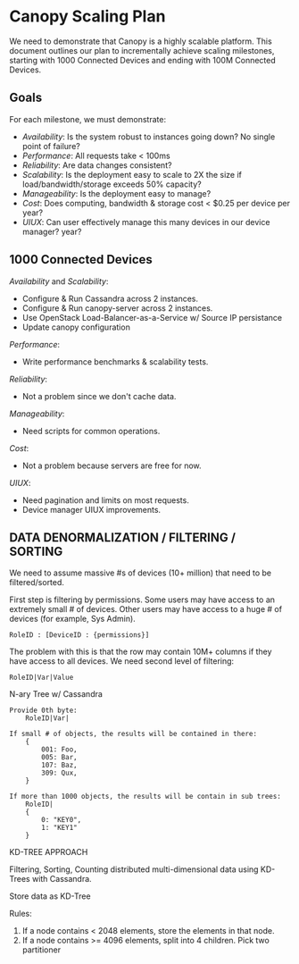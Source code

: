 Canopy Scaling Plan
===============================================================================

We need to demonstrate that Canopy is a highly scalable platform.  This
document outlines our plan to incrementally achieve scaling milestones,
starting with 1000 Connected Devices and ending with 100M Connected Devices.


Goals
-------------------------------------------------------------------------------
For each milestone, we must demonstrate:

 - *Availability*: Is the system robust to instances going down?  No single point of failure?
 - *Performance*: All requests take < 100ms
 - *Reliability*: Are data changes consistent?
 - *Scalability*: Is the deployment easy to scale to 2X the size if
   load/bandwidth/storage exceeds 50% capacity?
 - *Manageability*: Is the deployment easy to manage?
 - *Cost*: Does computing, bandwidth & storage cost < $0.25 per device per
 year?
 - *UIUX*: Can user effectively manage this many devices in our device manager?
 year?


1000 Connected Devices
-------------------------------------------------------------------------------

*Availability* and *Scalability*:

 - Configure & Run Cassandra across 2 instances.
 - Configure & Run canopy-server across 2 instances.
 - Use OpenStack Load-Balancer-as-a-Service w/ Source IP persistance
 - Update canopy configuration

*Performance*:

 - Write performance benchmarks & scalability tests.

*Reliability*:

 - Not a problem since we don't cache data.

*Manageability*:

 - Need scripts for common operations.

*Cost*:

 - Not a problem because servers are free for now.

*UIUX*:

 - Need pagination and limits on most requests.
 - Device manager UIUX improvements.

DATA DENORMALIZATION / FILTERING / SORTING
-------------------------------------------------------------------------------

We need to assume massive #s of devices (10+ million) that need to be
filtered/sorted.

First step is filtering by permissions.  Some users may have access to an
extremely small # of devices.  Other users may have access to a huge # of
devices (for example, Sys Admin).

    RoleID : [DeviceID : {permissions}]

The problem with this is that the row may contain 10M+ columns if they have
access to all devices.  We need second level of filtering:

    RoleID|Var|Value



N-ary Tree w/ Cassandra


    Provide 0th byte:
        RoleID|Var|

    If small # of objects, the results will be contained in there:
        {
            001: Foo,
            005: Bar,
            107: Baz,
            309: Qux,
        }

    If more than 1000 objects, the results will be contain in sub trees:
        RoleID|
        {
            0: "KEY0",
            1: "KEY1"
        }

KD-TREE APPROACH

Filtering, Sorting, Counting distributed multi-dimensional data using KD-Trees
with Cassandra.

Store data as KD-Tree

Rules:

1) If a node contains < 2048 elements, store the elements in that node.
2) If a node contains >= 4096 elements, split into 4 children.  Pick two
partitioner 
